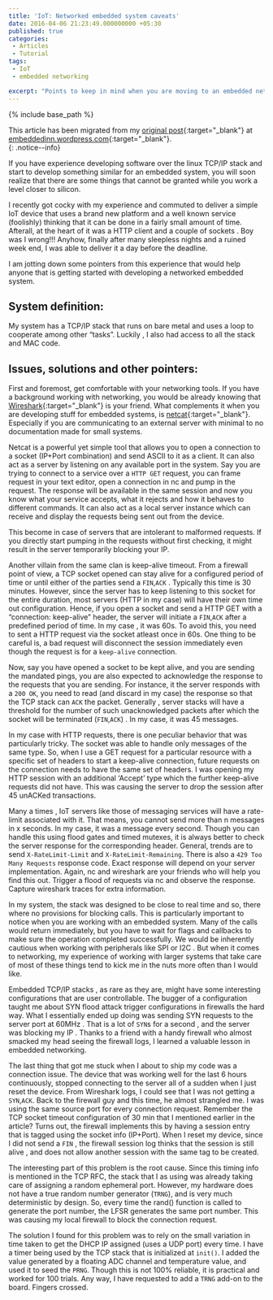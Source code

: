 ```yaml
---
title: 'IoT: Networked embedded system caveats'
date: 2016-04-06 21:23:49.000000000 +05:30
published: true 
categories: 
 - Articles
 - Tutorial
tags: 
 - IoT
 - embedded networking

excerpt: "Points to keep in mind when you are moving to an embedded networking stack from a fulle fledged one."
---
```

<style>
div {
    text-align: justify;
    text-justify: inter-word;
}
</style>


{% include base_path %}


This article has been migrated from my [original post](https://embeddedinn.wordpress.com/tutorials/iot-networked-embedded-system-caveats/){:target="_blank"}  at [embeddedinn.wordpress.com](http://embeddedinn.wordpress.com){:target="_blank"}.   
{: .notice--info}


If you have experience developing software over the linux TCP/IP stack and start to develop something similar for an embedded system, you will soon realize that there are some things that cannot be granted while you work a level closer to silicon.

I recently got cocky with my experience and commuted to deliver a simple IoT device that uses a brand new platform and a well known service (foolishly) thinking that it can be done in a fairly small amount of time. Afterall, at the heart of it was a HTTP client and a couple of sockets . Boy was I wrong!!! Anyhow, finally after many sleepless nights and a ruined week end, I was able to deliver it a day before the deadline.

I am jotting down some pointers from this experience that would help anyone that is getting started with developing a networked embedded system.

## System definition:

My system has a TCP/IP stack that runs on bare metal and uses a loop to cooperate among other “tasks”. Luckily , I also had access to all the stack and MAC code.

## Issues, solutions and other pointers:

First and foremost, get comfortable with your networking tools. If you have a background working with networking, you would be already knowing that [Wireshark](https://www.wireshark.org/){:target="_blank"} is your friend. What complements it when you are developing stuff for embedded systems, is [netcat](http://nc110.sourceforge.net/){:target="_blank"}. Especially if you are communicating to an external server with minimal to no documentation made for small systems.

Netcat is a powerful yet simple tool that allows you to open a connection to a socket (IP+Port combination) and send ASCII to it as a client. It can also act as a server by listening on any available port in the system. Say you are trying to connect to a service over a `HTTP GET` request, you can frame request in your text editor, open a connection in nc and pump in the request. The response will be available in the same session and now you know what your service accepts, what it rejects and how it behaves to different commands. It can also act as a local server instance which can receive and display the requests being sent out from the device.

This become in case of servers that are intolerant to malformed requests. If you directly start pumping in the requests without first checking,  it might result in the server temporarily blocking your IP.

Another villain from the same clan is keep-alive timeout. From a firewall point of view, a TCP  socket opened can stay alive for a configured period of time or until either of the parties send a `FIN`,`ACK` . Typically this time is 30 minutes. However, since the server has to keep listening to this socket for the entire duration, most servers (HTTP in my case) will have their own time out configuration. Hence, if you open a socket and send a HTTP GET with a “connection: keep-alive” header, the server will initiate a `FIN`,`ACK` after a predefined period of time. In my case , it was 60s. To avoid this, you need to sent a HTTP request via the socket atleast once in 60s. One thing to be careful is, a bad request will disconnect the session immediately even though the request is for a `keep-alive` connection.

Now, say you have opened a socket to be kept alive, and you are sending the mandated pings, you are also expected to acknowledge the response to the requests that you are sending. For instance, it the server responds with  a `200 OK`, you need to read (and discard in my case) the response so that the TCP stack can `ACK` the packet.  Generally , server stacks will have a threshold for the number of such unacknowledged packets after which the socket will be terminated (`FIN`,`ACK`) . In my case, it was 45 messages.

In my case with HTTP requests, there is one peculiar behavior that was particularly tricky. The socket was able to handle only messages of the same type. So, when I use a GET request for a particular resource with a specific set of headers to start a keep-alive connection, future requests on the connection needs to have the same set of headers. I was opening my HTTP session with an additional ‘Accept’ type which the further keep-alive requests did not have. This was causing the server to drop the session after 45 unACKed transactions.

Many a times , IoT servers like those of messaging services will have a rate-limit associated with it. That means, you cannot send more than n messages in x seconds. In my case, it was a message every second. Though you can handle this using flood gates and timed mutexes, it is always better to check the server response for the corresponding header. General, trends are to send `X-RateLimit-Limit` and `X-RateLimit-Remaining`. There is also a `429 Too Many Requests` response code. Exact response will depend on your server implementation. Again, nc and wireshark are your friends who will help you find this out. Trigger a flood of requests via nc and observe the response. Capture wireshark traces for extra information.

In my system, the stack was designed to be close to real time and so, there where no provisions for blocking calls. This is particularly important to notice when you are working with an embedded system. Many of the calls would return immediately, but you have to wait for flags and callbacks to make sure the operation completed successfully. We would be inherently cautious when working with peripherals like SPI or I2C . But when it comes to networking, my experience of working with larger systems that take care of most of these things tend to kick me in the nuts more often than I would like.

 Embedded TCP/IP stacks , as rare as they are, might have some interesting configurations that are user controllable. The bugger of a configuration taught me about SYN flood attack trigger configurations in firewalls the hard way. What I essentially ended up doing was sending SYN requests to the server port at 60MHz . That is a lot of `SYN`s for a second , and the server was blocking my IP . Thanks to a friend with a handy firewall who almost smacked my head seeing the firewall logs, I learned a valuable lesson in embedded networking.

 The last thing that got me stuck when I about to ship my code was a connection issue. The device that was working well for the last 6 hours continuously, stopped connecting to the server all of a sudden when I just reset the device. From Wireshark logs, I could see that I was not getting a `SYN`,`ACK`. Back to the firewall guy and this time, he almost strangled me. I was using the same source port for every connection request. Remember the TCP socket timeout configuration of 30 min that I mentioned earlier in the article? Turns out, the firewall implements this by having a session entry that is tagged using the socket info (IP+Port). When I reset my device, since I did not send a `FIN` , the firewall session log thinks that the session is still alive , and does not allow another session with the same tag to be created.

 The interesting part of this problem is the root cause. Since this timing info is mentioned in the TCP RFC, the stack that I as using was already taking care of assigning a random ephemeral port. However, my hardware does not have a true random number generator (`TRNG`), and is very much deterministic by design. So, every time the rand() function is called to generate the port number, the LFSR generates the same port number. This was causing my local firewall to block the connection request.

 The solution I found for this problem was to rely on the small variation in time taken to get the DHCP IP assigned (uses a UDP port) every time. I have a timer being used by the TCP stack that is initialized at `init()`. I added the value generated by a floating ADC channel and temperature value, and used it to seed the `PRNG`. Though this is not 100% reliable, it is practical and worked for 100 trials. Any way, I have requested to add a `TRNG` add-on to the board. Fingers crossed.

